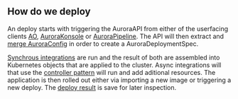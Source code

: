 ## How do we deploy

An deploy starts with triggering the AuroraAPI from either of the userfacing clients [AO](/documentation/openshift/#ao), [AuroraKonsole](/documentation/openshift/#aurora-console) or [AuroraPipeline](#). The API will then extract and [merge AuroraConfig](/documentation/aurora-config/) in order to create a AuroraDeploymentSpec.

[Synchrous integrations](#) are run and the result of both are assembled into Kubernetes objects that are applied to the cluster. Async integrations will that use the [controller pattern](https://kubernetes.io/docs/concepts/api-extension/custom-resources/#custom-controllers) will run and add aditional resources. The application is then rolled out either via importing a new image or triggering a new deploy. The [deploy result](#) is save for later inspection.

